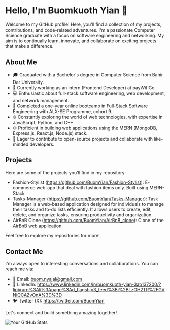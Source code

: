 # Hello, I'm Buomkuoth Yian 👋

Welcome to my GitHub profile! Here, you'll find a collection of my projects, contributions, and code-related adventures. I'm a passionate Computer Science graduate with a focus on software engineering and networking. My aim is to continually learn, innovate, and collaborate on exciting projects that make a difference.

## About Me

- 🎓 Graduated with a Bachelor's degree in Computer Science from Bahir Dar University.
- 💼 Currently working as an intern (Frontend Developer) at payWifiGo.
- 💻 Enthusiastic about full-stack software engineering, web development, and network management.
- 🚀 Completed a one-year online bootcamp in Full-Stack Software Engineering with ALX-SE Programme, cohort 9.
- 🌐 Constantly exploring the world of web technologies, with expertise in JavaScript, Python, and C++.
- ⚙️ Proficient in building web applications using the MERN (MongoDB, Express.js, React.js, Node.js) stack.
- 🌱 Eager to contribute to open-source projects and collaborate with like-minded developers.

## Projects

Here are some of the projects you'll find in my repository:

- Fashion-Stylist (https://github.com/BuomYian/Fashion-Stylist): E-commerce web-app that deal with fashion items only. Built using MERN-Stack
- Tasks-Manager (https://github.com/BuomYian/Tasks-Manager): Task Manager is a web-based application designed for individuals to manage their tasks and to-do lists efficiently. It allows users to create, edit, delete, and organize tasks, ensuring productivity and organization.
- AirBnB Clone (https://github.com/BuomYian/AirBnB_clone): Clone of the AirBnB web application

Feel free to explore my repositories for more!

## Contact Me

I'm always open to interesting conversations and collaborations. You can reach me via:

- 📧 Email: buom.nyajal@gmail.com
- 💼 LinkedIn: https://www.linkedin.com/in/buomkuoth-yian-3ab137200/?lipi=urn%3Ali%3Apage%3Ad_flagship3_feed%3Bi%2BLzOH2TR%2FGVNiQCAZvOnA%3D%3D
- 🐦 Twitter (X): https://twitter.com/BuomYian

Let's connect and build something amazing together!

<!-- Optional: Add badges or statistics about your GitHub activity and contributions. -->

![Your GitHub Stats](https://github-readme-stats.vercel.app/api?username=YourUsername&show_icons=true)
